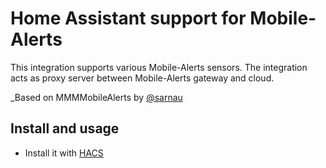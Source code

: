 # Home Assistant support for Mobile-Alerts

This integration supports various Mobile-Alerts sensors. The integration acts as proxy server between Mobile-Alerts gateway and cloud. 

_Based on MMMMobileAlerts by [@sarnau](https://github.com/sarnau/MMMMobileAlerts)

## Install and usage
- Install it with [HACS](https://hacs.xyz/)

